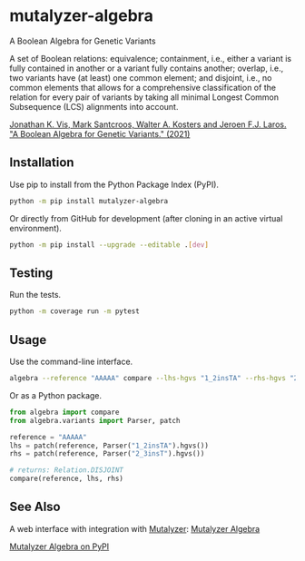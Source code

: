 mutalyzer-algebra
=================
A Boolean Algebra for Genetic Variants  

A set of Boolean relations: equivalence; containment, i.e., either a
variant is fully contained in another or a variant fully contains another;
overlap, i.e., two variants have (at least) one common element; and
disjoint, i.e., no common elements that allows for a comprehensive
classification of the relation for every pair of variants by taking all
minimal Longest Common Subsequence (LCS) alignments into account.

[Jonathan K. Vis, Mark Santcroos, Walter A. Kosters and Jeroen F.J. Laros. "A Boolean Algebra for Genetic Variants." (2021)](https://arxiv.org/abs/2112.14494)

Installation
------------

Use pip to install from the Python Package Index (PyPI).

```bash
python -m pip install mutalyzer-algebra
```

Or directly from GitHub for development (after cloning in an active
virtual environment).

```bash
python -m pip install --upgrade --editable .[dev]
```

Testing
-------

Run the tests.

```bash
python -m coverage run -m pytest
```

Usage
-----

Use the command-line interface.

```bash
algebra --reference "AAAAA" compare --lhs-hgvs "1_2insTA" --rhs-hgvs "2_3insT"
```

Or as a Python package.

```python
from algebra import compare
from algebra.variants import Parser, patch

reference = "AAAAA"
lhs = patch(reference, Parser("1_2insTA").hgvs())
rhs = patch(reference, Parser("2_3insT").hgvs())

# returns: Relation.DISJOINT
compare(reference, lhs, rhs)
```

See Also
--------

A web interface with integration with [Mutalyzer](https://github.com/mutalyzer): [Mutalyzer Algebra](https://v3.mutalyzer.nl/algebra)

[Mutalyzer Algebra on PyPI](https://pypi.org/project/mutalyzer-algebra/)
